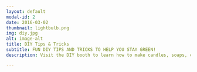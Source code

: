 ```yaml
---
layout: default
modal-id: 2
date: 2016-03-02
thumbnail: lightbulb.png
img: diy.jpg
alt: image-alt
title: DIY Tips & Tricks
subtitle: FUN DIY TIPS AND TRICKS TO HELP YOU STAY GREEN!
description: Visit the DIY booth to learn how to make candles, soaps, cleaning products, and notebooks from recycled goods!

---
```

